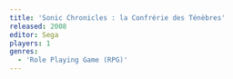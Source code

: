 ```yaml
---
title: 'Sonic Chronicles : la Confrérie des Ténèbres'
released: 2008
editor: Sega
players: 1
genres:
  - 'Role Playing Game (RPG)'
---
```

